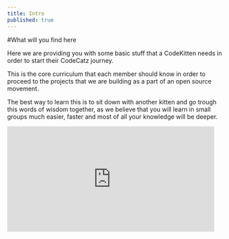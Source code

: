 ```yaml
---
title: Intro
published: true
---
```


#What will you find here

Here we are providing you with some basic stuff that a CodeKitten needs in order
to start their CodeCatz journey.

This is the core curriculum that each member should know in order to proceed
 to the projects that we are building as a part of an open source movement.
 
The best way to learn this is to sit down with another kitten and go trough this
words of wisdom together, as we believe that you will learn in small groups much easier,
 faster and most of all your knowledge will be deeper.
 
<iframe src="http://giphy.com/embed/Maz1hoeGskARW?html5=true" width="480" height="244" frameBorder="0" webkitAllowFullScreen mozallowfullscreen allowFullScreen></iframe>